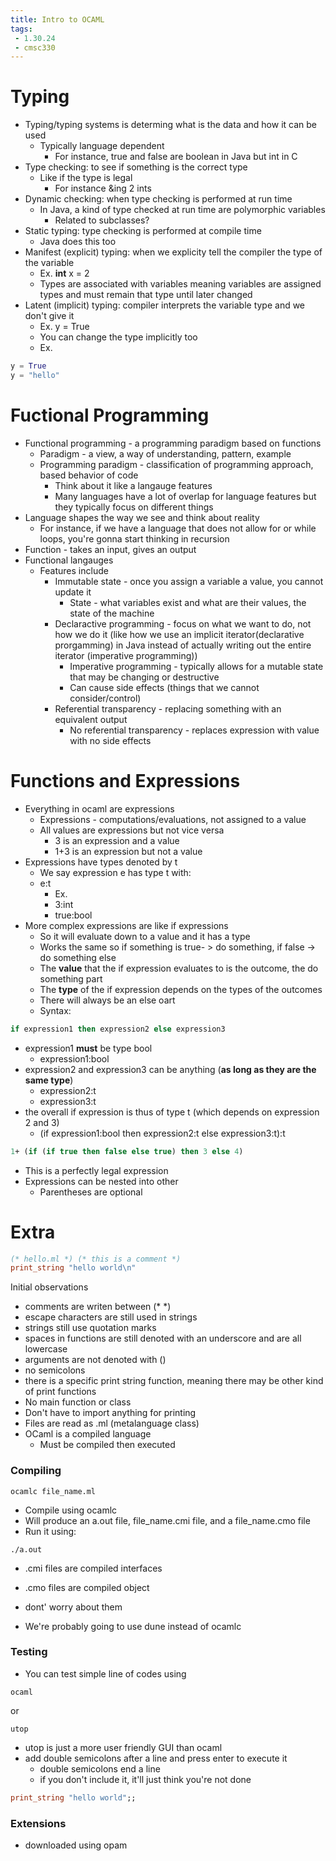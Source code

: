 ```yaml
---
title: Intro to OCAML
tags:
 - 1.30.24
 - cmsc330
---
```


# Typing

- Typing/typing systems is determing what is the data and how it can be used
  - Typically language dependent
    - For instance, true and false are boolean in Java but int in C
- Type checking: to see if something is the correct type
  - Like if the type is legal
    - For instance &ing 2 ints
- Dynamic checking: when type checking is performed at run time
  - In Java, a kind of type checked at run time are polymorphic variables
    - Related to subclasses?
- Static typing: type checking is performed at compile time
  - Java does this too
- Manifest (explicit) typing: when we explicity tell the compiler the type of the variable
  - Ex. **int** x = 2
  - Types are associated with variables meaning variables are assigned types and must remain that type until later changed
- Latent (implicit) typing: compiler interprets the variable type and we don't give it
  - Ex. y = True
  - You can change the type implicitly too
  - Ex.
  
```python
y = True
y = "hello"
```
   
# Fuctional Programming

- Functional programming - a programming paradigm based on functions
  - Paradigm - a view, a way of understanding, pattern, example
  - Programming paradigm - classification of programming approach, based behavior of code
    - Think about it like a langauge features
    - Many languages have a lot of overlap for language features but they typically focus on different things
- Language shapes the way we see and think about reality
  - For instance, if we have a language that does not allow for or while loops, you're gonna start thinking in recursion
- Function - takes an input, gives an output
- Functional langauges
  - Features include
    - Immutable state - once you assign a variable a value, you cannot update it
      - State - what variables exist and what are their values, the state of the machine
    - Declaractive programming - focus on what we want to do, not how we do it (like how we use an implicit iterator(declarative prorgamming) in Java instead of actually writing out the entire iterator (imperative programming))
      - Imperative programming - typically allows for a mutable state that may be changing or destructive
      - Can cause side effects (things that we cannot consider/control)
    - Referential transparency - replacing something with an equivalent output
      - No referential transparency - replaces expression with value with no side effects

# Functions and Expressions

- Everything in ocaml are expressions
  - Expressions - computations/evaluations, not assigned to a value
  - All values are expressions but not vice versa
    - 3 is an expression and a value
    - 1+3 is an expression but not a value
- Expressions have types denoted by t
  - We say expression e has type t with:
  - e:t
    - Ex.
    - 3:int
    - true:bool
- More complex expressions are like if expressions
  - So it will evaluate down to a value and it has a type
  - Works the same so if something is true- > do something, if false -> do something else
  - The **value** that the if expression evaluates to is the outcome, the do something part
  - The **type** of the if expression depends on the types of the outcomes
  - There will always be an else oart
  - Syntax:

```ocaml
if expression1 then expression2 else expression3
```

- expression1 **must** be type bool
  - expression1:bool
- expression2 and expression3 can be anything (**as long as they are the same type**)
  - expression2:t
  - expression3:t
- the overall if expression is thus of type t (which depends on expression 2 and 3)
  - (if expression1:bool then expression2:t else expression3:t):t

```ocaml
1+ (if (if true then false else true) then 3 else 4)
```
- This is a perfectly legal expression
- Expressions can be nested into other
  - Parentheses are optional



# Extra

```ocaml
(* hello.ml *) (* this is a comment *)
print_string "hello world\n"
```

Initial observations
- comments are writen between (* *)
- escape characters are still used in strings
- strings still use quotation marks
- spaces in functions are still denoted with an underscore and are all lowercase
- arguments are not denoted with ()
- no semicolons
- there is a specific print string function, meaning there may be other kind of print functions
- No main function or class
- Don't have to import anything for printing
- Files are read as .ml (metalanguage class)
- OCaml is a compiled language
  - Must be compiled then executed

### Compiling
```
ocamlc file_name.ml
```
- Compile using ocamlc
- Will produce an a.out file, file_name.cmi file, and a file_name.cmo file
- Run it using:

```
./a.out
```
- .cmi files are compiled interfaces
- .cmo files are compiled object
- dont' worry about them


- We're probably going to use dune instead of ocamlc

### Testing

- You can test simple line of codes using
```
ocaml
```
or
```
utop
```
- utop is just a more user friendly GUI than ocaml
- add double semicolons after a line and press enter to execute it
  - double semicolons end a line
  - if you don't include it, it'll just think you're not done

```ocaml
print_string "hello world";;
```

### Extensions
- downloaded using opam